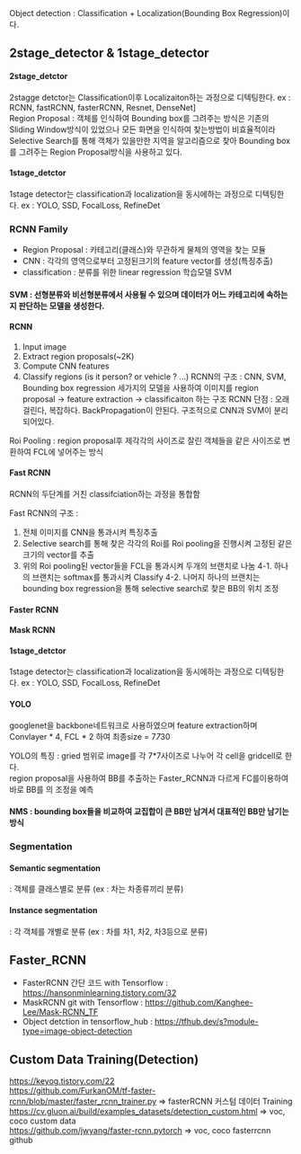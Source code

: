 Object detection : Classification + Localization(Bounding Box Regression)이다.

## 2stage_detector & 1stage_detector   

#### 2stage_detctor   
2stagge detctor는 Classification이후 Localizaiton하는 과정으로 디텍팅한다.   ex : RCNN, fastRCNN, fasterRCNN, Resnet, DenseNet]   
Region Proposal : 객체를 인식하여 Bounding box를 그려주는 방식은 기존의 Sliding Window방식이 있었으나 모든 화면을 인식하여 찾는방법이 비효율적이라   
Selective Search를 통해 객체가 있을만한 지역을 알고리즘으로 찾아 Bounding box를 그려주는 Region Proposal방식을 사용하고 있다.

#### 1stage_detctor   
1stage detector는 classification과 localization을 동시에하는 과정으로 디텍팅한다.   ex : YOLO, SSD, FocalLoss, RefineDet

### RCNN Family
* Region Proposal : 카테고리(클래스)와 무관하게 물체의 영역을 찾는 모듈   
* CNN : 각각의 영역으로부터 고정된크기의 feature vector를 생성(특징추출)   
* classification : 분류를 위한 linear regression 학습모델 SVM

#### SVM : 선형분류와 비선형분류에서 사용될 수 있으며 데이터가 어느 카테고리에 속하는지 판단하는 모델을 생성한다.

#### RCNN
1. Input image   
2. Extract region proposals(~2K)
3. Compute CNN features
4. Classify regions (is it person? or vehicle ? ...)
RCNN의 구조 : CNN, SVM, Bounding box regression 세가지의 모델을 사용하여 이미지를 region proposal -> feature extraction -> classificaiton 하는 구조
RCNN 단점 : 오래걸린다, 복잡하다. BackPropagation이 안된다. 구조적으로 CNN과 SVM이 분리되어있다.

Roi Pooling : 
region proposal후 제각각의 사이즈로 잘린 객체들을 같은 사이즈로 변환하여 FCL에 넣어주는 방식

#### Fast RCNN
RCNN의 두단계를 거친 classifciation하는 과정을 통합함

Fast RCNN의 구조 : 
1. 전체 이미지를 CNN을 통과시켜 특징추출
2. Selective search를 통해 찾은 각각의 Roi를 Roi pooling을 진행시켜 고정된 같은 크기의 vector를 추출
3. 위의 Roi pooling된 vector들을 FCL을 통과시켜 두개의 브랜치로 나눔
4-1. 하나의 브랜치는 softmax를 통과시켜 Classify
4-2. 나머지 하나의 브랜치는 bounding box regression을 통해 selective search로 찾은 BB의 위치 조정

 
#### Faster RCNN


#### Mask RCNN


#### 1stage_detctor   
1stage detector는 classification과 localization을 동시에하는 과정으로 디텍팅한다.   ex : YOLO, SSD, FocalLoss, RefineDet

#### YOLO
googlenet을 backbone네트워크로 사용하였으며 feature extraction하며 Convlayer * 4, FCL * 2 하여 최종size = 7*7*30

YOLO의 특징 : gried 범위로 image를 각 7*7사이즈로 나누어 각 cell을 gridcell로 한다.   
region proposal을 사용하여 BB를 추출하는 Faster_RCNN과 다르게 FC를이용하여 바로 BB를 의 조정을 예측 

#### NMS : bounding box들을 비교하여 교집합이 큰 BB만 남겨서 대표적인 BB만 남기는 방식

### Segmentation   
   
#### Semantic segmentation   
: 객체를 클래스별로 분류 (ex : 차는 차종류끼리 분류)

#### Instance segmentation   
: 각 객체를 개별로 분류 (ex : 차를 차1, 차2, 차3등으로 분류)

## Faster_RCNN   
* FasterRCNN 간단 코드 with Tensorflow : https://hansonminlearning.tistory.com/32
* MaskRCNN git with Tensorflow : https://github.com/Kanghee-Lee/Mask-RCNN_TF
* Object detction in tensorflow_hub : https://tfhub.dev/s?module-type=image-object-detection 

## Custom Data Training(Detection)   
https://keyog.tistory.com/22      
https://github.com/FurkanOM/tf-faster-rcnn/blob/master/faster_rcnn_trainer.py   => fasterRCNN 커스텀 데이터 Training   
https://cv.gluon.ai/build/examples_datasets/detection_custom.html => voc, coco custom data   
https://github.com/jwyang/faster-rcnn.pytorch => voc, coco fasterrcnn github   
